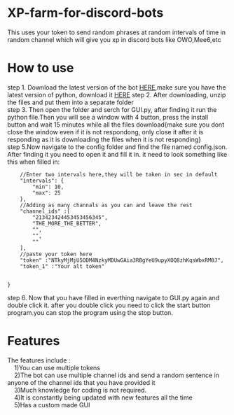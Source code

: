 
# XP-farm-for-discord-bots
This uses your token to send random phrases at random intervals of time in random channel which will give you xp in discord bots like OWO,Mee6,etc

# How to use
step 1. Download the latest version of the bot [HERE](https://github.com/VihaanReddyM/XP-farm-for-discord-bots/releases),make sure you have the latest version of python, download it [HERE](https://www.python.org/downloads/)
step 2. After downloading, unzip the files and put them into a separate folder  
step 3. Then open the folder and serch for GUI.py, after finding it run the python file.Then you will see a window with 4 button, press the install button and wait 15 minutes while all the files download{make sure you dont close the window even if it is not respondong, only close it after it is responding as it is downloading the files when it is not responding}     
step 5.Now navigate to the config folder and find the file named config.json. After finding it you need to open it and fill it in. it need to look something like this when filled in:   
```{
    //Enter two intervals here,they will be taken in sec in default
    "intervals": {
        "min": 10,
        "max": 25
    },
    //Adding as many channals as you can and leave the rest
    "channel_ids" :[
        "213423424453453456345",
        "THE_MORE_THE_BETTER",
        "",
        "",
        ""
    ],
    //paste your token here
    "token" :"NTkyMjMjU5ODM4NzkyMDUwGAia3RBgYeU9upyXOQ8zhKqsWbxRM0J",
    "token_1" :"Your alt token"


}
```
step 6. Now that you have filled in everthing navigate to GUI.py again and double click it. after  you double click you need to click the start button program.you can stop the program using the stop button.

# Features
The features include :   
&nbsp;&nbsp;&nbsp;&nbsp;1)You can use multiple tokens   
&nbsp;&nbsp;&nbsp;&nbsp;2)The bot can use multiple channel ids and send a random sentence in anyone of the channel ids that you have provided it   
&nbsp;&nbsp;&nbsp;&nbsp;3)Much knowledge for coding is not required.   
&nbsp;&nbsp;&nbsp;&nbsp;4)It is constantly being updated with new features all the time   
&nbsp;&nbsp;&nbsp;&nbsp;5)Has a custom made GUI

